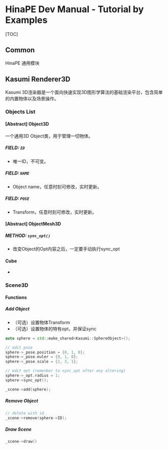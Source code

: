 # HinaPE Dev Manual - Tutorial by Examples

[TOC]

## Common

HinaPE 通用模块



## Kasumi Renderer3D

Kasumi 3D渲染器是一个面向快速实现3D图形学算法的基础渲染平台，包含简单的内置物体以及场景操作。

### Objects List

#### [Abstract] Object3D

一个通用3D Object类，用于管理一切物体。

##### FIELD: `ID`

- 唯一ID，不可变。

##### FIELD: `NAME`

- Object name，任意时刻可修改，实时更新。

##### FIELD: `POSE`

- Transform，任意时刻可修改，实时更新。

#### [Abstract] ObjectMesh3D

##### METHOD: `sync_opt()`

- 改变Object的Opt内容之后，一定要手动执行sync_opt

#### Cube

- 

### Scene3D

#### Functions

##### Add Object

- （可选）设置物体Transform
- （可选）设置物体的特有opt，并保证sync

```c++
auto sphere = std::make_shared<Kasumi::SphereObject>();

// edit pose
sphere->_pose.position = {0, 1, 0};
sphere->_pose.euler = {0, 1, 0};
sphere->_pose.scale = {2, 3, 1};

// edit opt (remenber to sync_opt after any altering)
sphere->_opt.radius = 1;
sphere->sync_opt();

_scene->add(sphere);
```

##### Remove Object

```c++
// delete with id
_scene->remove(sphere->ID);
```

##### Draw Scene

```c++
_scene->draw()
```

